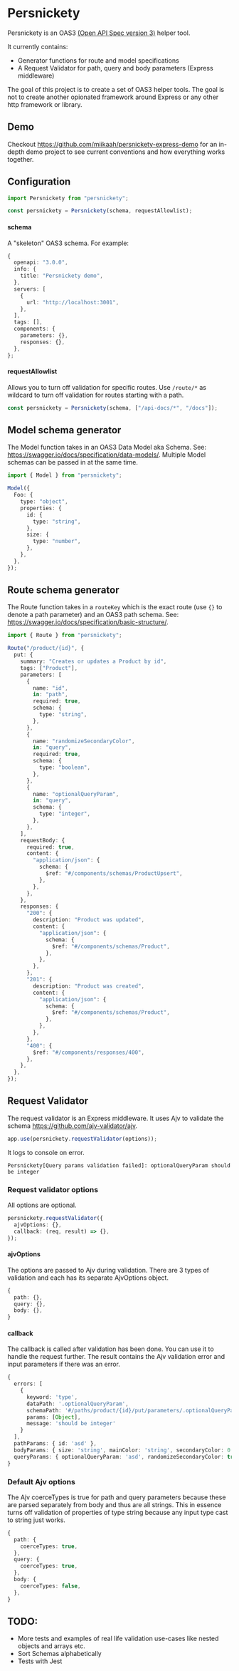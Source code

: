 # Persnickety

Persnickety is an OAS3 [(Open API Spec version 3)](https://swagger.io/specification/) helper tool.

It currently contains:

- Generator functions for route and model specifications
- A Request Validator for path, query and body parameters (Express middleware)

The goal of this project is to create a set of OAS3 helper tools. The goal is not to create another opionated framework around Express or any other http framework or library.

## Demo

Checkout https://github.com/miikaah/persnickety-express-demo for an in-depth demo project to see current conventions and how everything works together.

## Configuration

```ts
import Persnickety from "persnickety";

const persnickety = Persnickety(schema, requestAllowlist);
```

#### schema

A "skeleton" OAS3 schema. For example:

```ts
{
  openapi: "3.0.0",
  info: {
    title: "Persnickety demo",
  },
  servers: [
    {
      url: "http://localhost:3001",
    },
  ],
  tags: [],
  components: {
    parameters: {},
    responses: {},
  },
};

```

#### requestAllowlist

Allows you to turn off validation for specific routes. Use `/route/*` as wildcard to turn off validation for routes starting with a path.

```ts
const persnickety = Persnickety(schema, ["/api-docs/*", "/docs"]);
```

## Model schema generator

The Model function takes in an OAS3 Data Model aka Schema. See: https://swagger.io/docs/specification/data-models/. Multiple Model schemas can be passed in at the same time.

```ts
import { Model } from "persnickety";

Model({
  Foo: {
    type: "object",
    properties: {
      id: {
        type: "string",
      },
      size: {
        type: "number",
      },
    },
  },
});
```

## Route schema generator

The Route function takes in a `routeKey` which is the exact route (use `{}` to denote a path parameter) and an OAS3 path schema. See: https://swagger.io/docs/specification/basic-structure/.

```ts
import { Route } from "persnickety";

Route("/product/{id}", {
  put: {
    summary: "Creates or updates a Product by id",
    tags: ["Product"],
    parameters: [
      {
        name: "id",
        in: "path",
        required: true,
        schema: {
          type: "string",
        },
      },
      {
        name: "randomizeSecondaryColor",
        in: "query",
        required: true,
        schema: {
          type: "boolean",
        },
      },
      {
        name: "optionalQueryParam",
        in: "query",
        schema: {
          type: "integer",
        },
      },
    ],
    requestBody: {
      required: true,
      content: {
        "application/json": {
          schema: {
            $ref: "#/components/schemas/ProductUpsert",
          },
        },
      },
    },
    responses: {
      "200": {
        description: "Product was updated",
        content: {
          "application/json": {
            schema: {
              $ref: "#/components/schemas/Product",
            },
          },
        },
      },
      "201": {
        description: "Product was created",
        content: {
          "application/json": {
            schema: {
              $ref: "#/components/schemas/Product",
            },
          },
        },
      },
      "400": {
        $ref: "#/components/responses/400",
      },
    },
  },
});
```

## Request Validator

The request validator is an Express middleware. It uses Ajv to validate the schema https://github.com/ajv-validator/ajv.

```ts
app.use(persnickety.requestValidator(options));
```

It logs to console on error.

```
Persnickety[Query params validation failed]: optionalQueryParam should be integer
```

### Request validator options

All options are optional.

```ts
persnickety.requestValidator({
  ajvOptions: {},
  callback: (req, result) => {},
});
```

#### ajvOptions

The options are passed to Ajv during validation. There are 3 types of validation and each has its separate AjvOptions object.

```ts
{
  path: {},
  query: {},
  body: {},
}
```

#### callback

The callback is called after validation has been done. You can use it to handle the request further. The result contains the Ajv validation error and input parameters if there was an error.

```ts
{
  errors: [
    {
      keyword: 'type',
      dataPath: '.optionalQueryParam',
      schemaPath: '#/paths/product/{id}/put/parameters/.optionalQueryParam',
      params: [Object],
      message: 'should be integer'
    }
  ],
  pathParams: { id: 'asd' },
  bodyParams: { size: 'string', mainColor: 'string', secondaryColor: 0 },
  queryParams: { optionalQueryParam: 'asd', randomizeSecondaryColor: true }
}
```

### Default Ajv options

The Ajv coerceTypes is true for path and query parameters because these are parsed separately from body
and thus are all strings. This in essence turns off validation of properties of type string
because any input type cast to string just works.

```ts
{
  path: {
    coerceTypes: true,
  },
  query: {
    coerceTypes: true,
  },
  body: {
    coerceTypes: false,
  },
}
```

## TODO:

- More tests and examples of real life validation use-cases like nested objects and arrays etc.
- Sort Schemas alphabetically
- Tests with Jest
